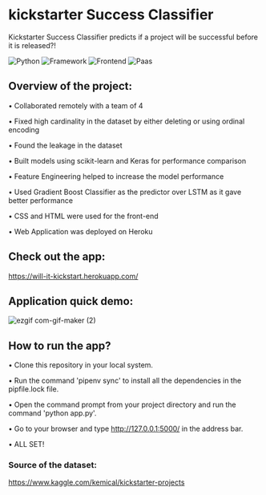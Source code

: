 # kickstarter Success Classifier
Kickstarter Success Classifier predicts if a project will be successful before it is released?!

![Python](https://img.shields.io/badge/Python-3.8-blueviolet)
![Framework](https://img.shields.io/badge/Framework-Flask-yello)
![Frontend](https://img.shields.io/badge/Frontend-HTML/CSS-green)
![Paas](https://img.shields.io/badge/Paas-Heroku-orange)

## Overview of the project:

•	Collaborated remotely with a team of 4

•	Fixed high cardinality in the dataset by either deleting or using ordinal encoding 

•	Found the leakage in the dataset 

•	Built models using scikit-learn and Keras for performance comparison

•	Feature Engineering helped to increase the model performance 

•	Used Gradient Boost Classifier as the predictor over LSTM as it gave better performance 

•	CSS and HTML were used for the front-end

•	Web Application was deployed on Heroku 


## Check out the app: 

https://will-it-kickstart.herokuapp.com/

## Application quick demo: 

![ezgif com-gif-maker (2)](https://user-images.githubusercontent.com/67918990/104268239-6e0f7600-5461-11eb-9ccf-4d19d783cabc.gif)

## How to run the app?

• Clone this repository in your local system.

• Run the command 'pipenv sync' to install all the dependencies in the pipfile.lock file.

• Open the command prompt from your project directory and run the command 'python app.py'.

• Go to your browser and type http://127.0.0.1:5000/ in the address bar.

• ALL SET! 

### Source of the dataset: 

https://www.kaggle.com/kemical/kickstarter-projects
